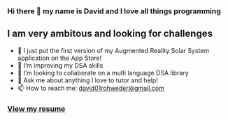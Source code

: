 ### Hi there 👋 my name is David and I love all things programming
## I am very ambitous and looking for challenges

- 🔭 I just put the first version of my Augmented Reality Solar System application on the App Store!
- 🌱 I’m improving my DSA skills
- 👯 I’m looking to collaborate on a multi language DSA library
- 💬 Ask me about anything I love to tutor and help!
- 📫 How to reach me: david01rohweder@gmail.com

### [View my resume](https://github.com/davidrohweder/davidrohweder.github.io/blob/master/resume/David%20Rohweder%20Resume.pdf)
